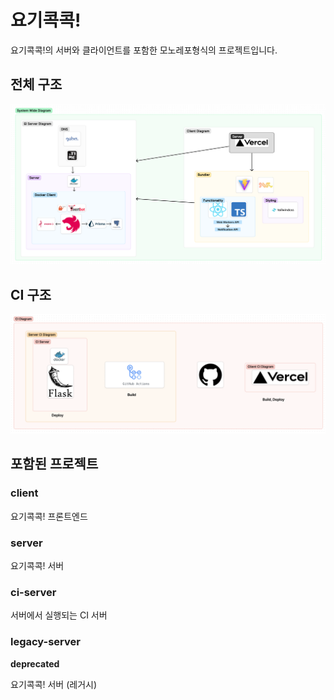 # 요기콕콕!

요기콕콕!의 서버와 클라이언트를 포함한 모노레포형식의 프로젝트입니다.

## 전체 구조

![요기콕콕! 전체 구조](./docs/system-wide-diagram.png)

## CI 구조

![요기콕콕! ci 구조](./docs/ci-diagram.png)

## 포함된 프로젝트

### client

요기콕콕! 프론트엔드

### server

요기콕콕! 서버

### ci-server

서버에서 실행되는 CI 서버

### legacy-server

**deprecated**

요기콕콕! 서버 (레거시)
